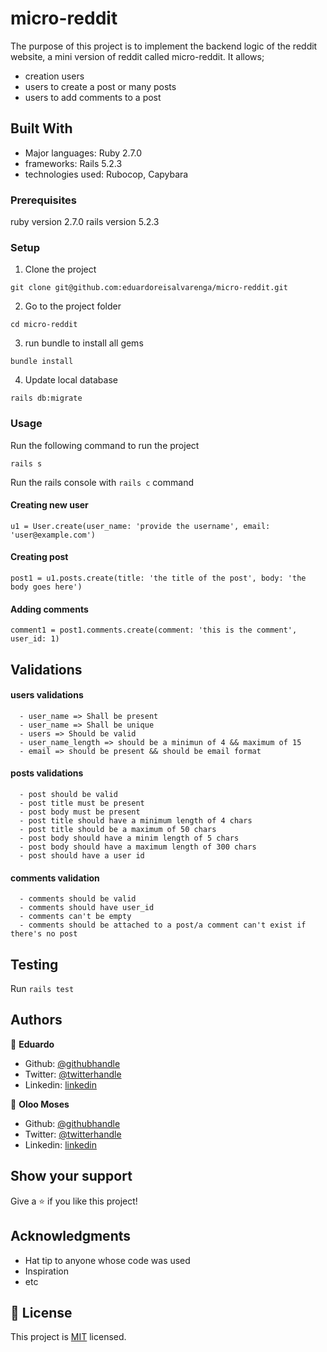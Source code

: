# micro-reddit
The purpose of this project is to implement the backend logic of the reddit website, a mini version of reddit called micro-reddit. 
It allows;
- creation users
- users to create a post or many posts
- users to add comments to a post

## Built With
- Major languages: Ruby 2.7.0
- frameworks: Rails 5.2.3
- technologies used: Rubocop, Capybara

### Prerequisites
ruby version 2.7.0
rails version 5.2.3

### Setup
1. Clone the project
```console
git clone git@github.com:eduardoreisalvarenga/micro-reddit.git
```
2. Go to the project folder
```console
cd micro-reddit
```
3. run bundle to install all gems
```console 
bundle install
```
4. Update local database
```console
rails db:migrate
```
### Usage
Run the following command to run the project
```console
rails s
```
Run the rails console with `rails c` command
#### Creating new user
  `u1 = User.create(user_name: 'provide the username', email: 'user@example.com')`
#### Creating post
  `post1 = u1.posts.create(title: 'the title of the post', body: 'the body goes here')`

#### Adding comments
  `comment1 = post1.comments.create(comment: 'this is the comment', user_id: 1)`

## Validations
   #### users validations
      - user_name => Shall be present 
      - user_name => Shall be unique
      - users => Should be valid 
      - user_name_length => should be a minimun of 4 && maximum of 15
      - email => should be present && should be email format

   #### posts validations 
      - post should be valid
      - post title must be present
      - post body must be present
      - post title should have a minimum length of 4 chars
      - post title should be a maximum of 50 chars
      - post body should have a minim length of 5 chars
      - post body should have a maximum length of 300 chars
      - post should have a user id


   #### comments validation
      - comments should be valid 
      - comments should have user_id
      - comments can't be empty
      - comments should be attached to a post/a comment can't exist if there's no post
  
## Testing
  Run `rails test`

## Authors

👤 **Eduardo**

- Github: [@githubhandle](https://github.com/eduardoreisalvarenga)
- Twitter: [@twitterhandle](https://twitter.com/eduardodosrei11)
- Linkedin: [linkedin](https://www.linkedin.com/in/eduardo-alvarenga-44204818a/)


👤 **Oloo Moses**

- Github: [@githubhandle](https://github.com/oloomoses) 
- Twitter: [@twitterhandle](https://twitter.com/olooine)
- Linkedin: [linkedin](https://www.linkedin.com/in/oloo-moses-528bb1b3/)

## Show your support

Give a ⭐️ if you like this project!

## Acknowledgments

- Hat tip to anyone whose code was used
- Inspiration
- etc

## 📝 License

This project is [MIT](lic.url) licensed.
